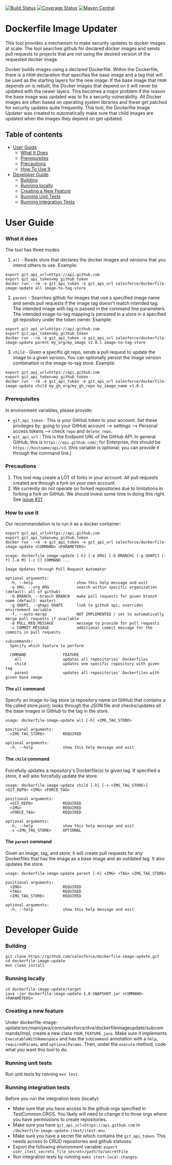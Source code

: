[![Build Status](https://travis-ci.org/salesforce/dockerfile-image-update.svg?branch=master)](https://travis-ci.org/salesforce/dockerfile-image-update)
[![Coverage Status](https://coveralls.io/repos/github/salesforce/dockerfile-image-update/badge.svg?branch=master)](https://coveralls.io/github/salesforce/dockerfile-image-update?branch=master)
[![Maven Central](https://maven-badges.herokuapp.com/maven-central/com.salesforce.dockerfile-image-update/dockerfile-image-update/badge.svg)](https://maven-badges.herokuapp.com/maven-central/com.salesforce.dockerfile-image-update/dockerfile-image-update)

# Dockerfile Image Updater

This tool provides a mechanism to make security updates to docker images at scale. The tool searches github for declared docker images and sends pull requests to projects that are not using the desired version of the requested docker image.

Docker builds images using a declared Dockerfile. Within the Dockerfile, there is a `FROM` declaration that specifies the base image and a tag that will be used as the starting layers for the new image. If the base image that `FROM` depends on is rebuilt, the Docker images that depend on it will never be updated with the newer layers. This becomes a major problem if the reason the base image was updated was to fix a security vulnerability. All Docker images are often based on operating system libraries and these get patched for security updates quite frequently. This tool, the Dockerfile Image Updater was created to automatically make sure that child images are updated when the images they depend on get updated.

## Table of contents

 * [User Guide](#user-guide)
    * [What It Does](#what-it-does)
    * [Prerequisites](#prerequisites)
    * [Precautions](#precautions)
    * [How To Use It](#how-to-use-it)
 * [Developer Guide](#developer-guide)
    * [Building](#building)
    * [Running locally](#running-locally)
    * [Creating a New Feature](#creating-a-new-feature)
    * [Running Unit Tests](#running-unit-tests)
    * [Running Integration Tests](#running-integration-tests)
 
User Guide
==========
### What it does
The tool has three modes
 1. `all` - Reads store that declares the docker images and versions that you intend others to use. 
 Example:
```commandline
export git_api_url=https://api.github.com
export git_api_token=my_github_token
docker run --rm -e git_api_token -e git_api_url salesforce/dockerfile-image-update all image-to-tag-store
```
 2. `parent` - Searches github for images that use a specified image name and sends pull requests if the image tag doesn't match intended tag. The intended image with tag is passed in the command line parameters. The intended image-to-tag mapping is persisted in a store in a specified git repository under the token owner. 
Example:
```commandline
export git_api_url=https://api.github.com
export git_api_token=my_github_token
docker run --rm -e git_api_token -e git_api_url salesforce/dockerfile-image-update parent my_org/my_image v1.0.1 image-to-tag-store
```
 3. `child` - Given a specific git repo, sends a pull request to update the image to a given version. You can optionally persist the image version combination in the image-to-tag store. 
Example:
```commandline
export git_api_url=https://api.github.com
export git_api_token=my_github_token
docker run --rm -e git_api_token -e git_api_url salesforce/dockerfile-image-update child my_gh_org/my_gh_repo my_image_name v1.0.1
```

### Prerequisites
In environment variables, please provide:
 * `git_api_token` : This is your GitHub token to your account. Set these privileges by: going to your GitHub account --> settings --> Personal access tokens --> check `repo` and `delete_repo`.
 * `git_api_url` : This is the Endpoint URL of the GitHub API. In general GitHub, this is `https://api.github.com/`; for Enterprise, this should be `https://hostname/api/v3`. (this variable is optional; you can provide it through the command line.)

### Precautions
1. This tool may create a LOT of forks in your account. All pull requests created are through a fork on your own account.
2. We currently do not operate on forked repositories due to limitations in forking a fork on GitHub.
We should invest some time in doing this right. See [issue #21](https://github.com/salesforce/dockerfile-image-update/issues/22) 


### How to use it
Our recommendation is to run it as a docker container:
```commandline
export git_api_url=https://api.github.com
export git_api_token=my_github_token
docker run --rm -e git_api_token -e git_api_url salesforce/dockerfile-image-update <COMMAND> <PARAMETERS>
```

```commandline
usage: dockerfile-image-update [-h] [-o ORG] [-b BRANCH] [-g GHAPI] [-f] [-m M] [-c C] COMMAND ...

Image Updates through Pull Request Automator

optional arguments:
  -h, --help                   show this help message and exit
  -o ORG, --org ORG            search within specific organization (default: all of github)
  -b BRANCH, --branch BRANCH   make pull requests for given branch name (default: master)
  -g GHAPI, --ghapi GHAPI      link to github api; overrides environment variable
  -f, --auto-merge             NOT IMPLEMENTED / set to automatically merge pull requests if available
  -m PULL_REQ_MESSAGE          message to provide for pull requests
  -c COMMIT_MESSAGE            additional commit message for the commits in pull requests

subcommands:
  Specify which feature to perform

  COMMAND                FEATURE
    all                  updates all repositories' Dockerfiles
    child                updates one specific repository with given tag
    parent               updates all repositories' Dockerfiles with given base image
```

#### The `all` command
Specify an image-to-tag store (a repository name on GitHub that contains a file called store.json); looks through the JSON file and checks/updates all the base images in GitHub to the tag in the store.

```commandline
usage: dockerfile-image-update all [-h] <IMG_TAG_STORE>

positional arguments:
  <IMG_TAG_STORE>        REQUIRED

optional arguments:
  -h, --help             show this help message and exit
```

#### The `child` command
Forcefully updates a repository's Dockerfile(s) to given tag. If specified a store, it will also forcefully update the store.

```commandline
usage: dockerfile-image-update child [-h] [-s <IMG_TAG_STORE>] <GIT_REPO> <IMG> <FORCE_TAG>

positional arguments:
  <GIT_REPO>             REQUIRED
  <IMG>                  REQUIRED
  <FORCE_TAG>            REQUIRED

optional arguments:
  -h, --help             show this help message and exit
  -s <IMG_TAG_STORE>     OPTIONAL
```

#### The `parent` command
Given an image, tag, and store, it will create pull requests for any Dockerfiles that has the image as a base image and an outdated tag. It also updates the store. 

```commandline
usage: dockerfile-image-update parent [-h] <IMG> <TAG> <IMG_TAG_STORE>

positional arguments:
  <IMG>                  REQUIRED
  <TAG>                  REQUIRED
  <IMG_TAG_STORE>        REQUIRED

optional arguments:
  -h, --help             show this help message and exit
```

Developer Guide
===============
### Building
```commandline
git clone https://github.com/salesforce/dockerfile-image-update.git
cd dockerfile-image-update
mvn clean install
```

### Running locally
```commandline
cd dockerfile-image-update/target
java -jar dockerfile-image-update-1.0-SNAPSHOT.jar <COMMAND> <PARAMETERS>
```

### Creating a new feature
Under dockerfile-image-update/src/main/java/com/salesforce/dva/dockerfileimageupdate/subcommands/impl, create a new class `YOUR_FEATURE.java`. Make sure it implements `ExecutableWithNamespace` and has the `SubCommand` annotation with a `help`, `requiredParams`, and `optionalParams`. Then, under the `execute` method, code what you want this tool to do.

### Running unit tests
Run unit tests by running `mvn test`. 
 
### Running integration tests
Before you run the integration tests (locally):
 * Make sure that you have access to the github orgs specified in TestCommon.ORGS. You likely will need to change it to three
   orgs where you have permissions to create repositories. 
 * Make sure you have `git_api_url=https://api.github.com` in `/dockerfile-image-update-itest/itest.env`.
 * Make sure you have a secret file which contains the `git_api_token`. This needs access to CRUD repositories and
   github statuses. 
 * Export the following environment variable: `export user_itest_secrets_file_secret=/path/to/secretFile`
 * Run integration tests by running `make itest-local-changes`.

